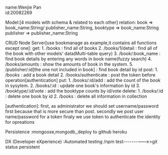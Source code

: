 name:Wenjie Pan       
id:20082269

Model:[4 models with schema & related to each other]
relation:   book => book_name:String/ publisher_name:String,
            booktype => book_name:String
            publisher =>  publisher_name:String

CRUD Node Server[use bookmanage as example,it contains all functions except one]:
     get:
        1. /books : find all of books
        2. /books/1/detail : find all of the book with other models' data(Multi-table query) 
        3. /book/:book_name : find book details by entering any words in book name(fuzzy search)
        4. /books/amounts : show the amounts of book in the system.
        5. /publisher/:id[the one not included in book] : find book detail by id
     post:
        1. /books : add a book detail
        2. /books/authenticate : post the token before operation[authentication]
     put:
        1. /books/:id/add : add the count of the book in sysytem.
        2. /books/:id : update one book's information by id
        3. /booktype/:id/vote : add the booktype counts by id/vote
     delete:
        1. /books/:id : delete one book by id
        2. /books : delete all information in collection
        
[authentication]:
   first, as administrator we should set username/password first because that is more secure than post.
   secondly we post user name/password for a token
   finaly we use token to authenticate the identity for opreations
   
Persistence :mongoose,mongodb,,deploy to github  heroku



DX (Developer eXperience) :Automated testing /npm test---------->>git status persistent
                           
   